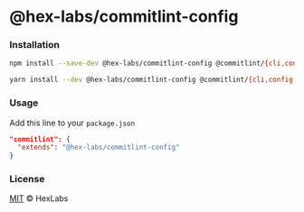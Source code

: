 # @hex-labs/commitlint-config

### Installation
```bash
npm install --save-dev @hex-labs/commitlint-config @commitlint/{cli,config-conventional}

yarn install --dev @hex-labs/commitlint-config @commitlint/{cli,config-conventional}
```

### Usage
Add this line to your `package.json`

```json
"commitlint": {
  "extends": "@hex-labs/commitlint-config"
}
```

### License

[MIT](LICENSE) &copy; HexLabs

